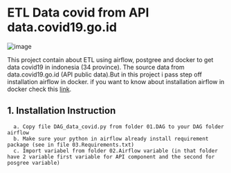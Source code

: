 # **ETL Data covid from API data.covid19.go.id**

![image](https://user-images.githubusercontent.com/55681442/133692288-3e0001e1-98ff-450c-8148-e90d0cd75cbe.png)

This project contain about ETL using airflow, postgree and docker to get data covid19 in indonesia (34 province). The source data from data.covid19.go.id (API public data).But in this project i pass step off installation airflow in docker. if you want to know about installation airflow in docker check this [link](https://youtu.be/J6azvFhndLg).

## 1. Installation Instruction 

      a. Copy file DAG_data_covid.py from folder 01.DAG to your DAG folder airflow
      b. Make sure your python in airflow already install requirement package (see in file 03.Requirements.txt)
      c. Import variabel from folder 02.Airflow variable (in that folder have 2 variable first variable for API component and the second for posgree variable)
